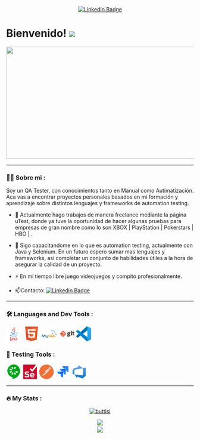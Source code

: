 <div id="header" align="center">
  <div id="badges">
    <a href="https://www.linkedin.com/in/walter-caballo-visconte-tester/">
      <img src="https://img.shields.io/badge/LinkedIn-blue?style=for-the-badge&logo=linkedin&logoColor=white" alt="LinkedIn Badge"/>
    </a>
  </div>
</div>
<div  <img src="https://komarev.com/ghpvc/?username=thefreerangetester&color=blue" alt=""/>
  <h1>
  Bienvenido!
  <img src="https://media.giphy.com/media/hvRJCLFzcasrR4ia7z/giphy.gif" width="30px"/>
  </h1>
</div>
<div align="center">
  <img src="https://media.giphy.com/media/dWesBcTLavkZuG35MI/giphy.gif" width="600" height="300"/>
</div>

---
### :man_technologist: Sobre mi :
Soy un QA Tester, con conocimientos tanto en Manual como Autimatización. Aca vas a encontrar proyectos personales basados en mi formación y aprendizaje sobre distintos lenguajes y frameworks de automation testing.
- :telescope: Actualmente hago trabajos de manera freelance mediante la página uTest, donde ya tuve la oportunidad de hacer algunas pruebas para empresas de gran nombre como lo son XBOX | PlayStation | Pokerstars | HBO | .

- :seedling: Sigo capacitandome en lo que es automation testing, actualmente con Java y Selenium. En un futuro espero sumar mas lenguajes y frameworks, asi completar un conjunto de habilidades útiles a la hora de asegurar la calidad de un proyecto.

- :zap: En mi tiempo libre juego videojuegos y compito profesionalmente.

- :mailbox:Contacto: [![Linkedin Badge](https://img.shields.io/badge/-Walter-blue?style=flat&logo=Linkedin&logoColor=white)](https://www.linkedin.com/in/walter-caballo-visconte-tester/)

---

### :hammer_and_wrench: Languages and Dev Tools :
<div>
  <img src="https://github.com/devicons/devicon/blob/master/icons/java/java-original-wordmark.svg" title="Java" alt="Java" width="40" height="40"/>&nbsp;
  <img src="https://github.com/devicons/devicon/blob/master/icons/html5/html5-original.svg" title="HTML5" alt="HTML" width="40" height="40"/>&nbsp;
  <img src="https://github.com/devicons/devicon/blob/master/icons/mysql/mysql-original-wordmark.svg" title="MySQL"  alt="MySQL" width="40" height="40"/>&nbsp;
  <img src="https://github.com/devicons/devicon/blob/master/icons/git/git-original-wordmark.svg" title="Git" **alt="Git" width="40" height="40"/>
  <img src="https://github.com/devicons/devicon/blob/master/icons/vscode/vscode-original.svg" title="Git" **alt="Git" width="40" height="40"/>
  
</div>

### 🐞 Testing Tools :
<div>
<img src="https://github.com/devicons/devicon/blob/master/icons/cucumber/cucumber-plain.svg" title="Cucumber" **alt="Cucumber" width="40" height="40"/>
  <img src="https://github.com/devicons/devicon/blob/master/icons/selenium/selenium-original.svg" title="Selenium" **alt="Selenium" width="40" height="40"/>
  <img src="https://github.com/devicons/devicon/blob/master/icons/postman/postman-original.svg" title="Postman" **alt="Postman" width="40" height="40"/>
  <img src="https://github.com/devicons/devicon/blob/master/icons/jira/jira-original.svg" title="Jira" **alt="Jira" width="40" height="40"/>
  <img src="https://github.com/devicons/devicon/blob/master/icons/azuredevops/azuredevops-original.svg" title="Azure DevOps" **alt="Azure DevOps" width="40" height="40"/>

</div>

---

### :fire: My Stats :
<p align="center"> <a href="https://github.com/ryo-ma/github-profile-trophy"><img src="https://github-profile-trophy.vercel.app/?username=buttisl" alt="buttisl" /></a> </p>
<div align="center">  
  <img src="http://github-readme-streak-stats.herokuapp.com?user=buttisl&theme=dark&background=000000" width="600"/>
</div>
<div align="center">
  <img src="https://github-readme-stats.vercel.app/api/top-langs/?username=buttisl&layout=compact&theme=vision-friendly-dark" width="600"/>
